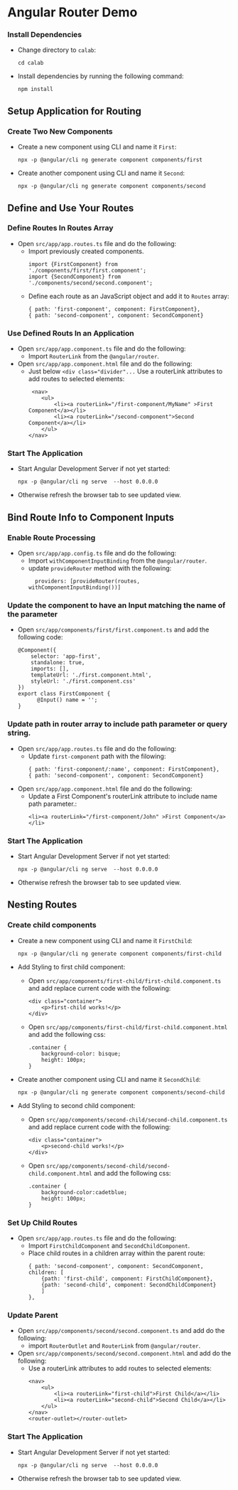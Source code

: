 # Angular Router Demo

### Install Dependencies

-   Change directory to `calab`:
    ```
    cd calab
    ```
-   Install dependencies by running the following command:
    ```
    npm install
    ```

## Setup Application for Routing

### Create Two New Components

-   Create a new component using CLI and name it `First`:
    ```
    npx -p @angular/cli ng generate component components/first
    ```
-   Create another component using CLI and name it `Second`:
    ```
    npx -p @angular/cli ng generate component components/second
    ```

## Define and Use Your Routes

### Define Routes In Routes Array

- Open `src/app/app.routes.ts` file and do the following:
    - Import previously created components.
        ```
        import {FirstComponent} from './components/first/first.component';
        import {SecondComponent} from './components/second/second.component';
        ```
    - Define each route as an JavaScript object and add it to `Routes` array:
        ```
        { path: 'first-component', component: FirstComponent},
        { path: 'second-component', component: SecondComponent}
        ```

### Use Defined Routs In an Application

- Open `src/app/app.component.ts` file and do the following:
    - Import `RouterLink` from the `@angular/router`.
- Open `src/app/app.component.html` file and do the following:
    - Just below `<div class="divider"...` Use a routerLink attributes to add routes to selected elements:
        ```
         <nav>
            <ul>
                <li><a routerLink="/first-component/MyName" >First Component</a></li>
                <li><a routerLink="/second-component">Second Component</a></li>
            </ul>
        </nav>
        ```

### Start The Application

-   Start Angular Development Server if not yet started:
    ```
    npx -p @angular/cli ng serve  --host 0.0.0.0 
    ```
- Otherwise refresh the browser tab to see updated view.


## Bind Route Info to Component Inputs

### Enable Route Processing

- Open `src/app/app.config.ts` file and do the following:
    - Import `withComponentInputBinding` from the `@angular/router`.
    - update `provideRouter` method with the following:
        ```
          providers: [provideRouter(routes, withComponentInputBinding())]
        ```

### Update the component to have an Input matching the name of the parameter

-   Open `src/app/components/first/first.component.ts` and add the following code:
    ```
    @Component({
        selector: 'app-first',
        standalone: true,
        imports: [],
        templateUrl: './first.component.html',
        styleUrl: './first.component.css'
    })
    export class FirstComponent {
          @Input() name = '';
    }
    ```

### Update path in router array to include path parameter or query string.

- Open `src/app/app.routes.ts` file and do the following:
    - Update `first-component` path with the filowing:
        ```
        { path: 'first-component/:name', component: FirstComponent},
        { path: 'second-component', component: SecondComponent}
        ```
- Open `src/app/app.component.html` file and do the following:
    - Update a First Component's routerLink attribute to include name path parameter.:
        ```
        <li><a routerLink="/first-component/John" >First Component</a></li>
        ```

### Start The Application

-   Start Angular Development Server if not yet started:
    ```
    npx -p @angular/cli ng serve  --host 0.0.0.0 
    ```
- Otherwise refresh the browser tab to see updated view.

## Nesting Routes

### Create child components

- Create a new component using CLI and name it `FirstChild`:
    ```
    npx -p @angular/cli ng generate component components/first-child
    ```
- Add Styling to first child component:
    - Open `src/app/components/first-child/first-child.component.ts` and add replace current code with the following:
        ```
        <div class="container">
            <p>first-child works!</p>
        </div>
        ```
    - Open `src/app/components/first-child/first-child.component.html` and add the following css:
        ```
        .container {
            background-color: bisque;
            height: 100px;
        }
        ```
    
- Create another component using CLI and name it `SecondChild`:
    ```
    npx -p @angular/cli ng generate component components/second-child
    ```
- Add Styling to second child component:
    - Open `src/app/components/second-child/second-child.component.ts` and add replace current code with the following:
        ```
        <div class="container">
            <p>second-child works!</p>
        </div>
        ```
    - Open `src/app/components/second-child/second-child.component.html` and add the following css:
        ```
        .container {
            background-color:cadetblue;
            height: 100px;
        }
        ```

### Set Up Child Routes

- Open `src/app/app.routes.ts` file and do the following:
    - Import `FirstChildComponent` and `SecondChildComponent`.
    - Place child routes in a children array within the parent route:
        ```
        { path: 'second-component', component: SecondComponent, children: [
            {path: 'first-child', component: FirstChildComponent},
            {path: 'second-child', component: SecondChildComponent}
            ] 
        },
        ```

### Update Parent

- Open `src/app/components/second/second.component.ts` and add do the following:
    - import `RouterOutlet` and `RouterLink` from `@angular/router`. 
- Open `src/app/components/second/second.component.html` and add do the following:
    - Use a routerLink attributes to add routes to selected elements:
        ```
        <nav>
            <ul>
                <li><a routerLink="first-child">First Child</a></li>
                <li><a routerLink="second-child">Second Child</a></li>
            </ul>
        </nav>
        <router-outlet></router-outlet>
        ```
### Start The Application

-   Start Angular Development Server if not yet started:
    ```
    npx -p @angular/cli ng serve  --host 0.0.0.0 
    ```
- Otherwise refresh the browser tab to see updated view.